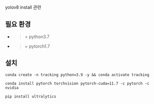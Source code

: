 yolov8 install 관련

## 필요 환경
- >= python3.7
- >= pytorch1.7

## 설치
`conda create -n tracking python=3.9 -y && conda activate tracking`

`conda install pytorch torchvision pytorch-cuda=11.7 -c pytorch -c nvidia`

`pip install ultralytics`